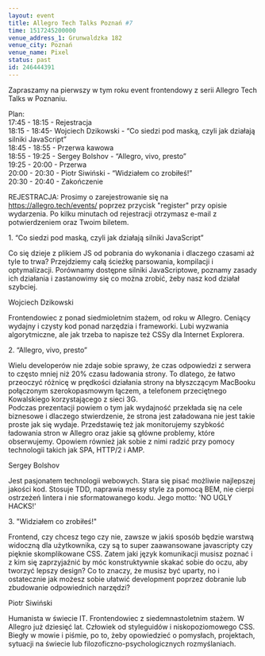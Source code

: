 ```yaml
---
layout: event
title: Allegro Tech Talks Poznań #7
time: 1517245200000
venue_address_1: Grunwaldzka 182
venue_city: Poznań
venue_name: Pixel 
status: past
id: 246444391
---
```


<p>Zapraszamy na pierwszy w tym roku event frontendowy z serii Allegro Tech Talks w Poznaniu.</p>
<p>Plan:
  <br/>17:45 - 18:15 - Rejestracja
  <br/>18:15 - 18:45- Wojciech Dzikowski - “Co siedzi pod maską, czyli jak działają silniki JavaScript”
  <br/>18:45 - 18:55 - Przerwa kawowa
  <br/>18:55 - 19:25 - Sergey Bolshov - “Allegro, vivo, presto”
  <br/>19:25 - 20:00 - Przerwa
  <br/>20:00 - 20:30 - Piotr Siwiński - “Widziałem co zrobiłeś!”
  <br/>20:30 - 20:40 - Zakończenie</p>
<p>REJESTRACJA: Prosimy o zarejestrowanie się na
  <a href="https://allegro.tech/events/" class="linkified">https://allegro.tech/events/</a> poprzez przycisk "register" przy opisie wydarzenia. Po kilku minutach od rejestracji otrzymasz e-mail z potwierdzeniem oraz Twoim biletem.</p>
<p>1. “Co siedzi pod maską, czyli jak działają silniki JavaScript”</p>
<p>Co się dzieje z plikiem JS od pobrania do wykonania i dlaczego czasami aż tyle to trwa? Przejdziemy całą ścieżkę parsowania, kompilacji i optymalizacji. Porównamy dostępne silniki JavaScriptowe, poznamy zasady ich działania i zastanowimy się co można
  zrobić, żeby nasz kod działał szybciej.</p>
<p>Wojciech Dzikowski</p>
<p>Frontendowiec z ponad siedmioletnim stażem, od roku w Allegro. Ceniący wydajny i czysty kod ponad narzędzia i frameworki. Lubi wyzwania algorytmiczne, ale jak trzeba to napisze też CSSy dla Internet Explorera.</p>
<p>2. “Allegro, vivo, presto”</p>
<p>Wielu developerów nie zdaje sobie sprawy, że czas odpowiedzi z serwera to często mniej niż 20% czasu ładowania strony. To dlatego, że łatwo przeoczyć różnicę w prędkości działania strony na błyszczącym MacBooku połączonym szerokopasmowym łączem, a telefonem
  przeciętnego Kowalskiego korzystającego z sieci 3G.
  <br/>Podczas prezentacji powiem o tym jak wydajność przekłada się na cele biznesowe i dlaczego stwierdzenie, że strona jest załadowana nie jest takie proste jak się wydaje. Przedstawię też jak monitorujemy szybkość ładowania stron w Allegro oraz jakie są
  główne problemy, które obserwujemy. Opowiem również jak sobie z nimi radzić przy pomocy technologii takich jak SPA, HTTP/2 i AMP.</p>
<p>Sergey Bolshov</p>
<p>Jest pasjonatem technologii webowych. Stara się pisać możliwie najlepszej jakości kod. Stosuje TDD, naprawia messy style za pomocą BEM, nie cierpi ostrzeżeń lintera i nie sformatowanego kodu. Jego motto: 'NO UGLY HACKS!'</p>
<p>3. "Widziałem co zrobiłeś!"</p>
<p>Frontend, czy chcesz tego czy nie, zawsze w jakiś sposób będzie warstwą widoczną dla użytkownika, czy są to super zaawansowane javascripty czy pięknie skomplikowane CSS. Zatem jaki język komunikacji musisz poznać i z kim się zaprzyjaźnić by móc konstruktywnie
  skakać sobie do oczu, aby tworzyć lepszy design? Co to znaczy, że musisz być uparty, no i ostatecznie jak możesz sobie ułatwić development poprzez dobranie lub zbudowanie odpowiednich narzędzi?</p>
<p>Piotr Siwiński</p>
<p>Humanista w świecie IT. Frontendowiec z siedemnastoletnim stażem. W Allegro już dziesięć lat. Człowiek od styleguidów i niskopoziomowego CSS. Biegły w mowie i piśmie, po to, żeby opowiedzieć o pomysłach, projektach, sytuacji na świecie lub filozoficzno-psychologicznych
  rozmyślaniach.</p>
